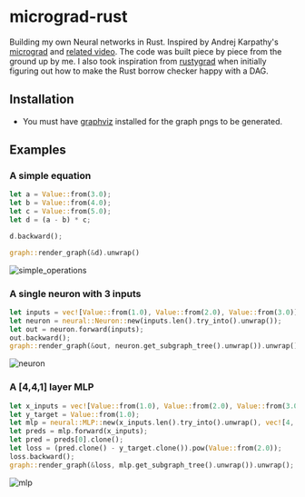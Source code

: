 # micrograd-rust
 
Building my own Neural networks in Rust. Inspired by Andrej Karpathy's [micrograd](https://github.com/karpathy/micrograd) and [related video](https://youtu.be/VMj-3S1tku0?si=0AJEx-81hEmTKzqf). The code was built piece by piece from the ground up by me. I also took inspiration from [rustygrad](https://github.com/Mathemmagician/rustygrad) when initially figuring out how to make the Rust borrow checker happy with a DAG.

## Installation
- You must have [graphviz](https://graphviz.org/download/) installed for the graph pngs to be generated.

## Examples

### A simple equation
```rust
let a = Value::from(3.0);
let b = Value::from(4.0);
let c = Value::from(5.0);
let d = (a - b) * c;

d.backward();

graph::render_graph(&d).unwrap()
```

![simple_operations](https://github.com/sloganking/micrograd-rust/assets/16965931/156dc734-3cdb-4869-9019-5ce252647154)

### A single neuron with 3 inputs

```rust
let inputs = vec![Value::from(1.0), Value::from(2.0), Value::from(3.0)];
let neuron = neural::Neuron::new(inputs.len().try_into().unwrap());
let out = neuron.forward(inputs);
out.backward();
graph::render_graph(&out, neuron.get_subgraph_tree().unwrap()).unwrap();
```
![neuron](https://github.com/sloganking/micrograd-rust/assets/16965931/4d6f70fb-33f4-436b-8a20-8abb7af7b278)

### A [4,4,1] layer MLP
```rust
let x_inputs = vec![Value::from(1.0), Value::from(2.0), Value::from(3.0)];
let y_target = Value::from(1.0);
let mlp = neural::MLP::new(x_inputs.len().try_into().unwrap(), vec![4, 4, 1]);
let preds = mlp.forward(x_inputs);
let pred = preds[0].clone();
let loss = (pred.clone() - y_target.clone()).pow(Value::from(2.0));
loss.backward();
graph::render_graph(&loss, mlp.get_subgraph_tree().unwrap()).unwrap();
```
![mlp](https://github.com/sloganking/micrograd-rust/assets/16965931/a642e9e9-e304-4fae-aea1-1ef2392962b7)
